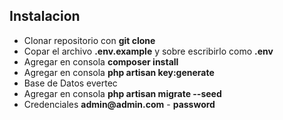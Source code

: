 ## Instalacion

- Clonar repositorio con __git clone__
- Copar el archivo __.env.example__  y sobre escribirlo como  __.env__ 
- Agregar en consola __composer install__
- Agregar en consola __php artisan key:generate__
- Base de Datos evertec
- Agregar en consola __php artisan migrate --seed__ 
- Credenciales __admin@admin.com__ - __password__


